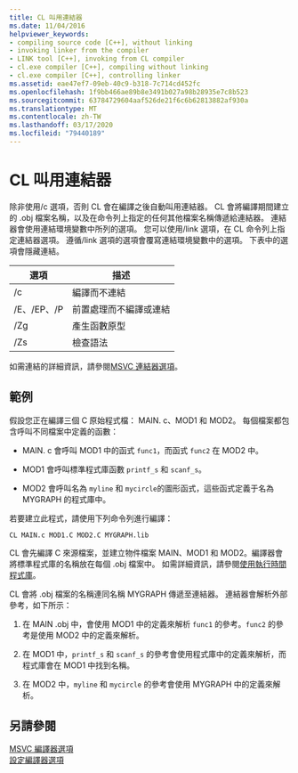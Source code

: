 ```yaml
---
title: CL 叫用連結器
ms.date: 11/04/2016
helpviewer_keywords:
- compiling source code [C++], without linking
- invoking linker from the compiler
- LINK tool [C++], invoking from CL compiler
- cl.exe compiler [C++], compiling without linking
- cl.exe compiler [C++], controlling linker
ms.assetid: eae47ef7-09eb-40c9-b318-7c714cd452fc
ms.openlocfilehash: 1f9bb466ae89b8e3491b027a98b28935e7c8b523
ms.sourcegitcommit: 63784729604aaf526de21f6c6b62813882af930a
ms.translationtype: MT
ms.contentlocale: zh-TW
ms.lasthandoff: 03/17/2020
ms.locfileid: "79440189"
---
```

# <a name="cl-invokes-the-linker"></a>CL 叫用連結器

除非使用/c 選項，否則 CL 會在編譯之後自動叫用連結器。 CL 會將編譯期間建立的 .obj 檔案名稱，以及在命令列上指定的任何其他檔案名稱傳遞給連結器。 連結器會使用連結環境變數中所列的選項。 您可以使用/link 選項，在 CL 命令列上指定連結器選項。 遵循/link 選項的選項會覆寫連結環境變數中的選項。 下表中的選項會隱藏連結。

|選項|描述|
|------------|-----------------|
|/c|編譯而不連結|
|/E、/EP、/P|前置處理而不編譯或連結|
|/Zg|產生函數原型|
|/Zs|檢查語法|

如需連結的詳細資訊，請參閱[MSVC 連結器選項](linker-options.md)。

## <a name="example"></a>範例

假設您正在編譯三個 C 原始程式檔： MAIN. c、MOD1 和 MOD2。 每個檔案都包含呼叫不同檔案中定義的函數：

- MAIN. c 會呼叫 MOD1 中的函式 `func1`，而函式 `func2` 在 MOD2 中。

- MOD1 會呼叫標準程式庫函數 `printf_s` 和 `scanf_s`。

- MOD2 會呼叫名為 `myline` 和 `mycircle`的圖形函式，這些函式定義于名為 MYGRAPH 的程式庫中。

若要建立此程式，請使用下列命令列進行編譯：

```
CL MAIN.c MOD1.C MOD2.C MYGRAPH.lib
```

CL 會先編譯 C 來源檔案，並建立物件檔案 MAIN、MOD1 和 MOD2。編譯器會將標準程式庫的名稱放在每個 .obj 檔案中。 如需詳細資訊，請參閱[使用執行時間程式庫](md-mt-ld-use-run-time-library.md)。

CL 會將 .obj 檔案的名稱連同名稱 MYGRAPH 傳遞至連結器。 連結器會解析外部參考，如下所示：

1. 在 MAIN .obj 中，會使用 MOD1 中的定義來解析 `func1` 的參考。`func2` 的參考是使用 MOD2 中的定義來解析。

1. 在 MOD1 中，`printf_s` 和 `scanf_s` 的參考會使用程式庫中的定義來解析，而程式庫會在 MOD1 中找到名稱。

1. 在 MOD2 中，`myline` 和 `mycircle` 的參考會使用 MYGRAPH 中的定義來解析。

## <a name="see-also"></a>另請參閱

[MSVC 編譯器選項](compiler-options.md)<br/>
[設定編譯器選項](compiler-command-line-syntax.md)
